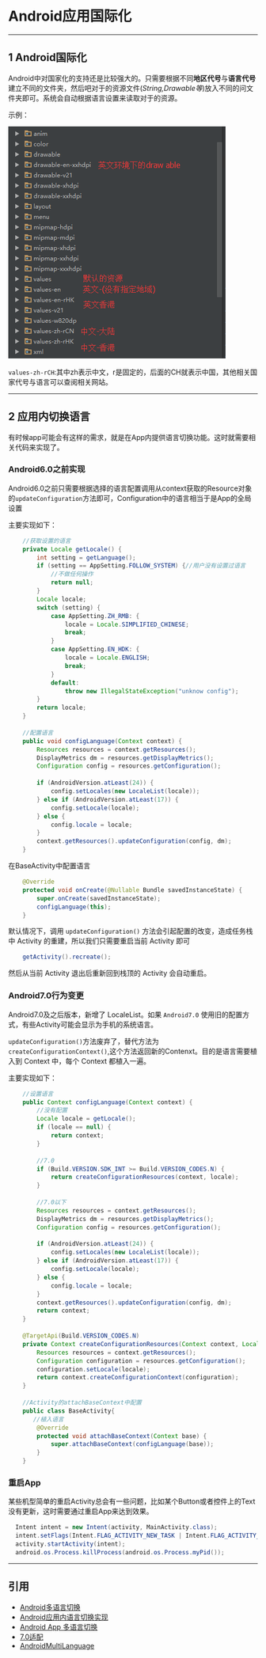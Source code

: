 # Android应用国际化

---
## 1 Android国际化

Android中对国家化的支持还是比较强大的。只需要根据不同**地区代号**与**语言代号**建立不同的文件夹，然后吧对于的资源文件(*String,Drawable等*)放入不同的问文件夹即可。系统会自动根据语言设置来读取对于的资源。

示例：

![i18n.png](index_files/i18n.png)

`values-zh-rCH`:其中zh表示中文，r是固定的，后面的CH就表示中国，其他相关国家代号与语言可以查阅相关网站。

---
## 2 应用内切换语言

有时候app可能会有这样的需求，就是在App内提供语言切换功能。这时就需要相关代码来实现了。

### Android6.0之前实现

Android6.0之前只需要根据选择的语言配置调用从context获取的Resource对象的`updateConfiguration`方法即可，Configuration中的语言相当于是App的全局设置

主要实现如下：

```java
    //获取设置的语言
    private Locale getLocale() {
        int setting = getLanguage();
        if (setting == AppSetting.FOLLOW_SYSTEM) {//用户没有设置过语言
            //不做任何操作
            return null;
        }
        Locale locale;
        switch (setting) {
            case AppSetting.ZH_RMB: {
                locale = Locale.SIMPLIFIED_CHINESE;
                break;
            }
            case AppSetting.EN_HDK: {
                locale = Locale.ENGLISH;
                break;
            }
            default:
                throw new IllegalStateException("unknow config");
        }
        return locale;
    }

    //配置语言
    public void configLanguage(Context context) {
        Resources resources = context.getResources();
        DisplayMetrics dm = resources.getDisplayMetrics();
        Configuration config = resources.getConfiguration();

        if (AndroidVersion.atLeast(24)) {
            config.setLocales(new LocaleList(locale));
        } else if (AndroidVersion.atLeast(17)) {
            config.setLocale(locale);
        } else {
            config.locale = locale;
        }
        context.getResources().updateConfiguration(config, dm);
    }
```

在BaseActivity中配置语言

```java
    @Override
    protected void onCreate(@Nullable Bundle savedInstanceState) {
        super.onCreate(savedInstanceState);
        configLanguage(this);
    }
```

默认情况下，调用 `updateConfiguration()` 方法会引起配置的改变，造成任务栈中 Activity 的重建，所以我们只需要重启当前 Activity 即可

```java
    getActivity().recreate();
```

然后从当前 Activity 退出后重新回到栈顶的 Activity 会自动重启。

### Android7.0行为变更

Android7.0及之后版本，新增了 LocaleList。如果 `Android7.0` 使用旧的配置方式，有些Activity可能会显示为手机的系统语言。

`updateConfiguration()`方法废弃了，替代方法为 `createConfigurationContext()`,这个方法返回新的Contenxt。目的是语言需要植入到 Context 中，每个 Context 都植入一遍。

主要实现如下：

```java
    //设置语言
    public Context configLanguage(Context context) {
        //没有配置
        Locale locale = getLocale();
        if (locale == null) {
            return context;
        }

        //7.0
        if (Build.VERSION.SDK_INT >= Build.VERSION_CODES.N) {
            return createConfigurationResources(context, locale);
        }

        //7.0以下
        Resources resources = context.getResources();
        DisplayMetrics dm = resources.getDisplayMetrics();
        Configuration config = resources.getConfiguration();

        if (AndroidVersion.atLeast(24)) {
            config.setLocales(new LocaleList(locale));
        } else if (AndroidVersion.atLeast(17)) {
            config.setLocale(locale);
        } else {
            config.locale = locale;
        }
        context.getResources().updateConfiguration(config, dm);
        return context;
    }

    @TargetApi(Build.VERSION_CODES.N)
    private Context createConfigurationResources(Context context, Locale locale) {
        Resources resources = context.getResources();
        Configuration configuration = resources.getConfiguration();
        configuration.setLocale(locale);
        return context.createConfigurationContext(configuration);
    }

    //Activity的attachBaseContext中配置
    public class BaseActivity{
       //植入语言
        @Override
        protected void attachBaseContext(Context base) {
            super.attachBaseContext(configLanguage(base));
        }
    }
```

### 重启App

某些机型简单的重启Activity总会有一些问题，比如某个Button或者控件上的Text没有更新，这时需要通过重启App来达到效果。

```java
  Intent intent = new Intent(activity, MainActivity.class);
  intent.setFlags(Intent.FLAG_ACTIVITY_NEW_TASK | Intent.FLAG_ACTIVITY_CLEAR_TASK);
  activity.startActivity(intent);
  android.os.Process.killProcess(android.os.Process.myPid());
```

---
## 引用

- [Android多语言切换](http://xesam.github.io/android/2016/08/04/Android-%E5%A4%9A%E8%AF%AD%E8%A8%80%E5%88%87%E6%8D%A2.html)
- [Android应用内语言切换实现](http://blog.csdn.net/lanyeming2012/article/details/37776107)
- [Android App 多语言切换](http://jaeger.itscoder.com/android/2016/05/14/switch-language-on-android-app.html)
- [7.0适配](https://yanlu.me/android-7-0-app-language-switch/)
- [AndroidMultiLanguage](https://github.com/finddreams/AndroidMultiLanguage)
